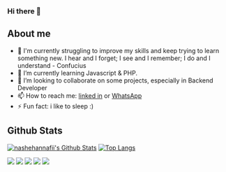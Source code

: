 ### Hi there 👋

## About me
- 🔭 I'm currently struggling to improve my skills and keep trying to learn something new. I hear and I forget; I see and I remember; I do and I understand - Confucius
- 🌱 I’m currently learning Javascript & PHP.
- 👯 I’m looking to collaborate on some projects, especially in Backend Developer
- 📫 How to reach me: [linked in](https://www.linkedin.com/in/nashehannafii/) or [WhatsApp](https://api.whatsapp.com/send?phone=6285219370971)
- ⚡ Fun fact: i like to sleep :)

## Github Stats
[![nashehannafii's Github Stats](https://github-readme-stats.vercel.app/api?username=nashehannafii&show_icons=true&line_height=21&show_icons=true&theme=github_dark&hide_border=true)](https://github.com/anuraghazra/github-readme-stats)
[![Top Langs](https://github-readme-stats.vercel.app/api/top-langs/?username=nashehannafii&show_icons=true&layout=compact&theme=github_dark&hide_border=true)](https://github.com/anuraghazra/github-readme-stats)

![](https://github-profile-summary-cards.vercel.app/api/cards/profile-details?username=nashehannafii&theme=github_dark&hide_border=true)
![](https://github-profile-summary-cards.vercel.app/api/cards/repos-per-language?username=nashehannafii&theme=github_dark&hide_border=true)
![](https://github-profile-summary-cards.vercel.app/api/cards/most-commit-language?username=nashehannafii&theme=github_dark&hide_border=true)
![](https://github-profile-summary-cards.vercel.app/api/cards/stats?username=nashehannafii&theme=github_dark&hide_border=true)
![](https://github-profile-summary-cards.vercel.app/api/cards/productive-time?username=nashehannafii&theme=github_dark&hide_border=true)

<!--
**nashehannafii/nashehannafii** is a ✨ _special_ ✨ repository because its `README.md` (this file) appears on your GitHub profile.

Here are some ideas to get you started:

- 🔭 I’m currently working on ...
- 🌱 I’m currently learning ...
- 👯 I’m looking to collaborate on ...
- 🤔 I’m looking for help with ...
- 💬 Ask me about ...
- 📫 How to reach me: ...
- 😄 Pronouns: ...
- ⚡ Fun fact: ...
-->

